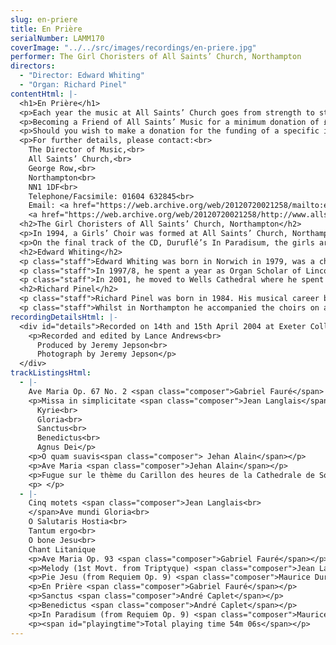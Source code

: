 ```yaml
---
slug: en-priere
title: En Prière
serialNumber: LAMM170
coverImage: "../../src/images/recordings/en-priere.jpg"
performer: The Girl Choristers of All Saints’ Church, Northampton
directors:
  - "Director: Edward Whiting"
  - "Organ: Richard Pinel"
contentHtml: |-
  <h1>En Prière</h1>
  <p>Each year the music at All Saints’ Church goes from strength to strength. Services in the church are usually sung by the choir of boys and men - an unbroken tradition dating back over 450 years. Alongside this, a separate girls’ choir sings regularly. Concerts and recitals given by the church’s own musicians and visiting artists also form part of the busy music programme. The choirs have made three recordings on the Lammas label, and regularly undertake foreign tours, most recently to Rhode Island, New York and France, and in the coming year to Italy, Germany and Switzerland.</p>
  <p>Becoming a Friend of All Saints’ Music for a minimum donation of £25, makes you a part of the flourishing musical tradition that exists within and around All Saints. It also means you receive FOASM News with details of future events, and it entitles you to free admission to various concerts including the Lunchtime Live recitals which take place in June and July each year.</p>
  <p>Should you wish to make a donation for the funding of a specific item, for example a new set of music or a new cassock, or to sponsor future recordings or tours, please contact us, and FOASM would be delighted to mark and recognise your gift.</p>
  <p>For further details, please contact:<br>
    The Director of Music,<br>
    All Saints’ Church,<br>
    George Row,<br>
    Northampton<br>
    NN1 1DF<br>
    Telephone/Facsimile: 01604 632845<br>
    Email: <a href="https://web.archive.org/web/20120720021258/mailto:edward.whiting@btconnect.com">Edward Whiting</a><br>
    <a href="https://web.archive.org/web/20120720021258/http://www.allsaintschurchnorthampton.co.uk/">All Saints' Northampton website.</a></p>
  <h2>The Girl Choristers of All Saints’ Church, Northampton</h2>
  <p>In 1994, a Girls’ Choir was formed at All Saints’ Church, Northampton, to complement the choir of Boys and Men which has sung for services for over 450 years. This recording was made to mark this tenth anniversary. The girls sing twice each week, on Tuesdays and Thursdays, as well as joining the Layclerks and Choral Scholars for occasional Sunday services. They regularly sing for major services, and have recently performed Duruflé’s Requiem and Britten’s Ceremony of Carols at the Liturgies for All Souls’ Day and Candlemas. The girls have undertaken tours with the men of the choir to South Carolina, Tuscany and France.</p>
  <p>On the final track of the CD, Duruflé’s In Paradisum, the girls are joined by a specially assembled group of Oxford-based gentlemen.</p>
  <h2>Edward Whiting</h2>
  <p class="staff">Edward Whiting was born in Norwich in 1979, was a chorister at Norwich Cathedral, and was educated at Norwich School.</p>
  <p class="staff">In 1997/8, he spent a year as Organ Scholar of Lincoln Cathedral, before taking up the Organ Scholarship at The Queen’s College, Oxford, where he read for a degree in music. Whilst at Queen’s, he appeared with the choir on tours to Spain, France and America, and conducted the twentieth century repertoire on their 2001 disc of Passiontide Music, Christ Rising.</p>
  <p class="staff">In 2001, he moved to Wells Cathedral where he spent a year assisting Malcolm Archer and Rupert Gough. In September 2002, he took up the post of Director of Music at All Saints, where he directs the boys, girls, choral scholars and layclerks in the five weekly sung services. In the past year, the choir has toured America and France, and premiered new works by Robert Walker, David Sanger and Malcolm Archer. Future plans include tours with the choir to Germany, Switzerland and Italy.</p>
  <h2>Richard Pinel</h2>
  <p class="staff">Richard Pinel was born in 1984. His musical career began in the choir of All Saints’ Church, Northampton, which he joined at the age of 7. After going through the ranks of chorister, organ scholar and spending two long periods jointly directing the choir, he took up the organ scholarship at Magdalen College, Oxford in 2002.</p>
  <p class="staff">Whilst in Northampton he accompanied the choirs on a CD recording and on tour in Tuscany. In Oxford his duties include accompanying the regular daily worship, lately having played for the choir in a concert in Milan Cathedral and on a recording. Richard is also an active composer and his music has recently been enjoyed by HRH The Prince of Wales. In his spare time he is reading for a degree in music, and enjoys walking, reading, fine ales and watching the college deer graze outside his bedroom window.</p>
recordingDetailsHtml: |-
  <div id="details">Recorded on 14th and 15th April 2004 at Exeter College, Oxford, by kind permission of the Rector and Fellows.
    <p>Recorded and edited by Lance Andrews<br>
      Produced by Jeremy Jepson<br>
      Photograph by Jeremy Jepson</p>
  </div>
trackListingsHtml:
  - |-
    Ave Maria Op. 67 No. 2 <span class="composer">Gabriel Fauré</span>
    <p>Missa in simplicitate <span class="composer">Jean Langlais</span><br>
      Kyrie<br>
      Gloria<br>
      Sanctus<br>
      Benedictus<br>
      Agnus Dei</p>
    <p>O quam suavis<span class="composer"> Jehan Alain</span></p>
    <p>Ave Maria <span class="composer">Jehan Alain</span></p>
    <p>Fugue sur le thème du Carillon des heures de la Cathedrale de Soissons <span class="composer"> Maurice Duruflé</span></p>
    <p> </p>
  - |-
    Cinq motets <span class="composer">Jean Langlais<br>
    </span>Ave mundi Gloria<br>
    O Salutaris Hostia<br>
    Tantum ergo<br>
    O bone Jesu<br>
    Chant Litanique
    <p>Ave Maria Op. 93 <span class="composer">Gabriel Fauré</span></p>
    <p>Melody (1st Movt. from Triptyque) <span class="composer">Jean Langlais</span></p>
    <p>Pie Jesu (from Requiem Op. 9) <span class="composer">Maurice Duruflé</span></p>
    <p>En Prière <span class="composer">Gabriel Fauré</span></p>
    <p>Sanctus <span class="composer">André Caplet</span></p>
    <p>Benedictus <span class="composer">André Caplet</span></p>
    <p>In Paradisum (from Requiem Op. 9) <span class="composer">Maurice Duruflé</span></p>
    <p><span id="playingtime">Total playing time 54m 06s</span></p>
---
```

